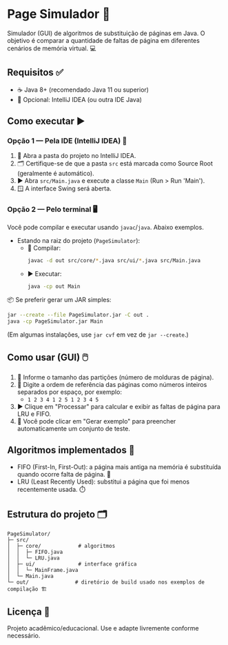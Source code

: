 # Page Simulador 🚀

Simulador (GUI) de algoritmos de substituição de páginas em Java. O objetivo é comparar a quantidade de faltas de página em diferentes cenários de memória virtual. 💻

## Requisitos ✅
- ☕ Java 8+ (recomendado Java 11 ou superior)
- 🧰 Opcional: IntelliJ IDEA (ou outra IDE Java)

## Como executar ▶️

### Opção 1 — Pela IDE (IntelliJ IDEA) 🧠
1. 📂 Abra a pasta do projeto no IntelliJ IDEA.
2. 🗂️ Certifique-se de que a pasta `src` está marcada como Source Root (geralmente é automático).
3. ▶️ Abra `src/Main.java` e execute a classe `Main` (Run > Run 'Main').
4. 🪟 A interface Swing será aberta.

### Opção 2 — Pelo terminal 🖥️
Você pode compilar e executar usando `javac`/`java`. Abaixo exemplos.

- Estando na raiz do projeto (`PageSimulator`):
  - 🧱 Compilar:
    ```bash
    javac -d out src/core/*.java src/ui/*.java src/Main.java
    ```
  - ▶️ Executar:
    ```bash
    java -cp out Main
    ```

📦 Se preferir gerar um JAR simples:
```bash
jar --create --file PageSimulator.jar -C out .
java -cp PageSimulator.jar Main
```
(Em algumas instalações, use `jar cvf` em vez de `jar --create`.)

## Como usar (GUI) 🖱️
1. 🧮 Informe o tamanho das partições (número de molduras de página).
2. 📑 Digite a ordem de referência das páginas como números inteiros separados por espaço, por exemplo:
   - `1 2 3 4 1 2 5 1 2 3 4 5`
3. ▶️ Clique em "Processar" para calcular e exibir as faltas de página para LRU e FIFO.
4. 🎲 Você pode clicar em "Gerar exemplo" para preencher automaticamente um conjunto de teste.

## Algoritmos implementados 🧠
- FIFO (First-In, First-Out): a página mais antiga na memória é substituída quando ocorre falta de página. 📜
- LRU (Least Recently Used): substitui a página que foi menos recentemente usada. ⏱️

## Estrutura do projeto 🗂️
```
PageSimulator/
├─ src/
│  ├─ core/            # algoritmos
│  │  ├─ FIFO.java
│  │  └─ LRU.java
│  ├─ ui/              # interface gráfica
│  │  └─ MainFrame.java
│  └─ Main.java
└─ out/               # diretório de build usado nos exemplos de compilação 🏗️
```

## Licença 📄
Projeto acadêmico/educacional. Use e adapte livremente conforme necessário.
